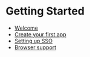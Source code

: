 # Getting Started

- [Welcome](getting-started/welcome.md)
- [Create your first app](getting-started/create-your-first-app.md)
- [Setting up SSO](getting-started/sso-setup.md)
- [Browser support](getting-started/browser-support.md)
